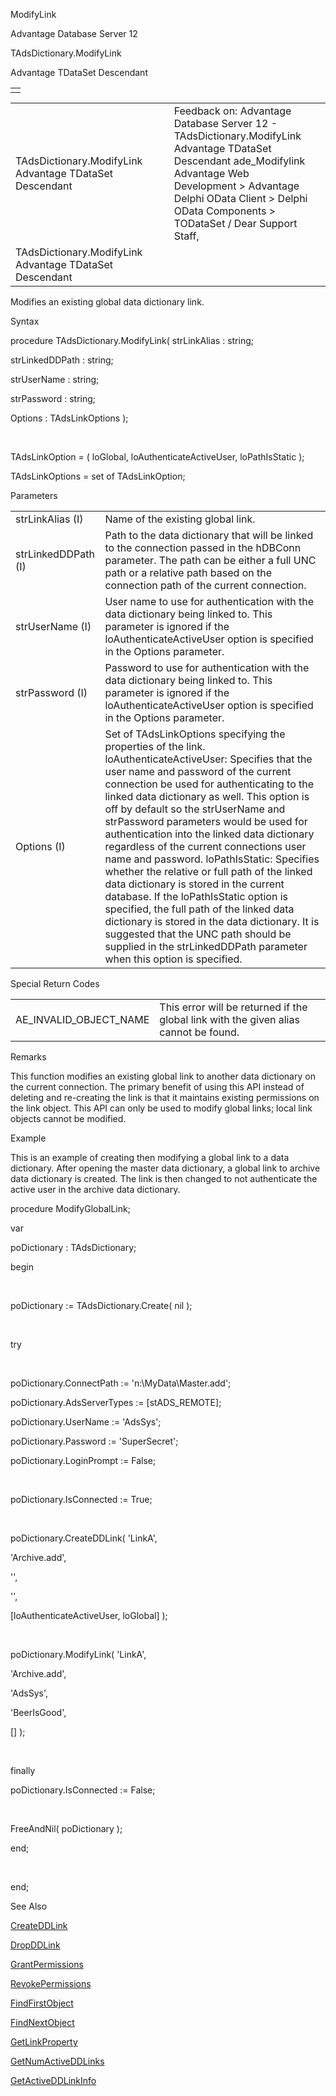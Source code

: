 ModifyLink




Advantage Database Server 12  

TAdsDictionary.ModifyLink

Advantage TDataSet Descendant

|  |
| --- |
|  |

|  |  |  |  |  |
| --- | --- | --- | --- | --- |
| TAdsDictionary.ModifyLink  Advantage TDataSet Descendant |  |  | Feedback on: Advantage Database Server 12 - TAdsDictionary.ModifyLink Advantage TDataSet Descendant ade\_Modifylink Advantage Web Development > Advantage Delphi OData Client > Delphi OData Components > TODataSet / Dear Support Staff, |  |
| TAdsDictionary.ModifyLink  Advantage TDataSet Descendant |  |  |  |  |

Modifies an existing global data dictionary link.

Syntax

procedure TAdsDictionary.ModifyLink( strLinkAlias : string;

strLinkedDDPath : string;

strUserName : string;

strPassword : string;

Options : TAdsLinkOptions );

 

TAdsLinkOption = ( loGlobal, loAuthenticateActiveUser, loPathIsStatic );

TAdsLinkOptions = set of TAdsLinkOption;

Parameters

|  |  |
| --- | --- |
| strLinkAlias (I) | Name of the existing global link. |
| strLinkedDDPath (I) | Path to the data dictionary that will be linked to the connection passed in the hDBConn parameter. The path can be either a full UNC path or a relative path based on the connection path of the current connection. |
| strUserName (I) | User name to use for authentication with the data dictionary being linked to. This parameter is ignored if the loAuthenticateActiveUser option is specified in the Options parameter. |
| strPassword (I) | Password to use for authentication with the data dictionary being linked to. This parameter is ignored if the loAuthenticateActiveUser option is specified in the Options parameter. |
| Options (I) | Set of TAdsLinkOptions specifying the properties of the link.  loAuthenticateActiveUser: Specifies that the user name and password of the current connection be used for authenticating to the linked data dictionary as well. This option is off by default so the strUserName and strPassword parameters would be used for authentication into the linked data dictionary regardless of the current connections user name and password.  loPathIsStatic: Specifies whether the relative or full path of the linked data dictionary is stored in the current database. If the loPathIsStatic option is specified, the full path of the linked data dictionary is stored in the data dictionary. It is suggested that the UNC path should be supplied in the strLinkedDDPath parameter when this option is specified. |

Special Return Codes

|  |  |
| --- | --- |
| AE\_INVALID\_OBJECT\_NAME | This error will be returned if the global link with the given alias cannot be found. |

Remarks

This function modifies an existing global link to another data dictionary on the current connection. The primary benefit of using this API instead of deleting and re-creating the link is that it maintains existing permissions on the link object. This API can only be used to modify global links; local link objects cannot be modified.

Example

This is an example of creating then modifying a global link to a data dictionary. After opening the master data dictionary, a global link to archive data dictionary is created. The link is then changed to not authenticate the active user in the archive data dictionary.

procedure ModifyGlobalLink;

var

poDictionary : TAdsDictionary;

begin

 

poDictionary := TAdsDictionary.Create( nil );

 

try

 

poDictionary.ConnectPath := 'n:\MyData\Master.add';

poDictionary.AdsServerTypes := [stADS\_REMOTE];

poDictionary.UserName := 'AdsSys';

poDictionary.Password := 'SuperSecret';

poDictionary.LoginPrompt := False;

 

poDictionary.IsConnected := True;

 

poDictionary.CreateDDLink( 'LinkA',

'Archive.add',

'',

'',

[loAuthenticateActiveUser, loGlobal] );

 

poDictionary.ModifyLink( 'LinkA',

'Archive.add',

'AdsSys',

'BeerIsGood',

[] );

 

finally

poDictionary.IsConnected := False;

 

FreeAndNil( poDictionary );

end;

 

end;

See Also

[CreateDDLink](ade_createddlink_tadsdictionary.htm)

[DropDDLink](ade_dropddlink_tadsdictionary.htm)

[GrantPermissions](ade_grantpermissions_tadsdictionary.htm)

[RevokePermissions](ade_revokepermissions_tadsdictionary.htm)

[FindFirstObject](ade_findfirstobject.htm)

[FindNextObject](ade_findnextobject.htm)

[GetLinkProperty](ade_getlinkproperty_tadsdictionary.htm)

[GetNumActiveDDLinks](ade_getnumactiveddlinks_tadsconnection.htm)

[GetActiveDDLinkInfo](ade_getactiveddlinkinfo_tadsconnection.htm)